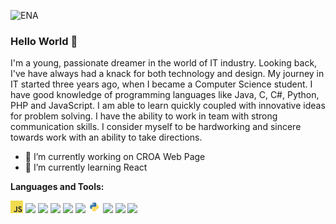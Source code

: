 
![ENA](https://user-images.githubusercontent.com/61581893/174457618-d5feaaa5-a0f5-4d39-9e1d-da28ef1ce3ca.jpg)

### Hello World 👋

I'm a young, passionate dreamer in the world of IT industry. Looking back, I've have always had a knack for both technology and design. My journey in IT started three years ago, when I became a Computer Science student. I have good knowledge of programming languages like Java, C, C#, Python, PHP and JavaScript. I am able to learn quickly coupled with innovative ideas for problem solving. I have the ability to work in team with strong communication skills. I consider myself to be hardworking and sincere towards work with an ability to take directions.
- 🔭 I’m currently working on CROA Web Page
- 🌱 I’m currently learning React

**Languages and Tools:**   

<code><img height="20" src="https://raw.githubusercontent.com/github/explore/80688e429a7d4ef2fca1e82350fe8e3517d3494d/topics/javascript/javascript.png"></code>
<code><img height="20" src="https://user-images.githubusercontent.com/61581893/174477355-61624859-dd71-405a-b7e4-86511a5e0be4.png"></code>
<code><img height="20" src="https://upload.wikimedia.org/wikipedia/commons/thumb/1/10/CSS3_and_HTML5_logos_and_wordmarks.svg/791px-CSS3_and_HTML5_logos_and_wordmarks.svg.png"></code>
<code><img height="20" src="https://user-images.githubusercontent.com/61581893/174477408-6db8186c-2ba0-4e70-bd3d-60efe177f3e7.png"></code>
<code><img height="20" src="https://user-images.githubusercontent.com/61581893/174477468-e36a8792-900b-4e2d-9e7d-c302678dbfc8.png"></code>
<code><img height="20" src="https://user-images.githubusercontent.com/61581893/174477550-7e1bf236-0af4-4388-97cd-1c45d404f4a4.png"></code>
<code><img height="20" src="https://raw.githubusercontent.com/github/explore/80688e429a7d4ef2fca1e82350fe8e3517d3494d/topics/python/python.png"></code>
<code><img height="20" src="https://user-images.githubusercontent.com/61581893/174477604-cbfcae56-a5cb-4e9d-bfdb-fb2cd6e55693.png"></code>
<code><img height="20" src="https://user-images.githubusercontent.com/61581893/174477649-8652eec9-5a8a-4b7c-be70-1256352521ca.png"></code>
<code><img height="20" src="https://user-images.githubusercontent.com/61581893/174477690-63e1545b-6f62-4b27-a8d5-600bef443bfc.png"></code>


<!--
**EnaKrvavac/EnaKrvavac** is a ✨ _special_ ✨ repository because its `README.md` (this file) appears on your GitHub profile.

Here are some ideas to get you started:
- 🔭 I’m currently working on ...
- 🌱 I’m currently learning React
- 👯 I’m looking to collaborate on ...
- 🤔 I’m looking for help with ...
- 💬 Ask me about ...
- 📫 How to reach me: ...
- 😄 Pronouns: ...
- ⚡ Fun fact: ...
-->
